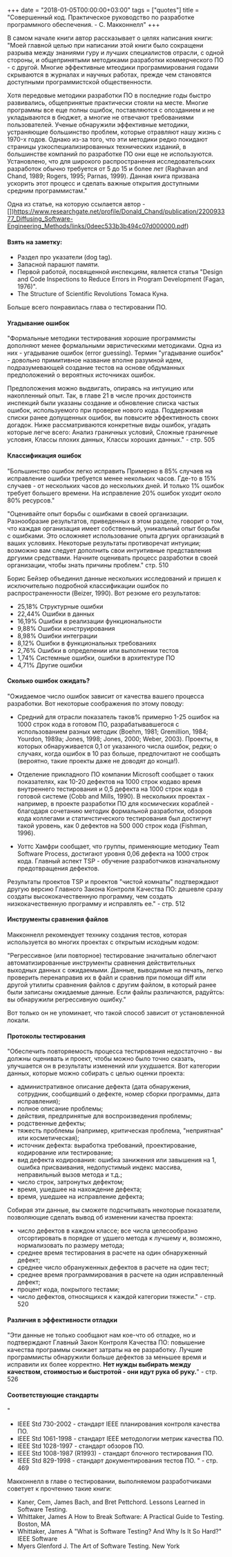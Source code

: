 +++
date = "2018-01-05T00:00:00+03:00"
tags = ["quotes"]
title = "Совершенный код. Практическое руководство по разработке программного обеспечения. - C. Макконнелл"
+++

В самом начале книги автор рассказывает о целях написания книги:
"Моей главной целью при написании этой книги было сокращени разрыва между
знаниями гуру и лучших специалистов отрасли, с одной стороны, и общепринятыми
методиками разработки коммерческого ПО - с другой. Многие эффективные мтеодики
программирования годами скрываются в журналах и научных работах, прежде чем
становятся доступными программистской общественности.

Хотя передовые методики разработки ПО в последние годы быстро развивались,
общепринятые практически стояли на месте. Многие программы все еще полны
ошибок, поставляются с опозданием и не укладываются в бюджет, а многие не
отвечают требованиями пользователей. Ученые обнаружили эффективные методики,
устраняющие большинство проблем, которые отравляют нашу жизнь c 1970-х годов.
Однако из-за того, что эти методики редко покидают страницы
узкоспециализированных технических изданий, в большинстве компаний по
разработке ПО они еще не используются. Установлено, что для широкого
распространения исследовательских разработок обычно требуется от 5 до 15 и
более лет (Raghavan and Chand, 1989; Rogers, 1995; Parnas, 1999). Данная книга
призвана ускорить этот процесс и сделать важные открытия доступными средним
программистам."

Одна из статье, на которую ссылается автор - [])https://www.researchgate.net/profile/Donald_Chand/publication/220093377_Diffusing_Software-Engineering_Methods/links/0deec533b3b494c07d000000.pdf)


#### Взять на заметку:

- Раздел про указатели (dog tag).
- Запасной парашют памяти.
- Первой работой, посвященной инспекциям, является статья "Design and Code
Inspections to Reduce Errors in Program Development (Fagan, 1976)".
- The Structure of Scientific Revolutions Томаса Куна.

Больше всего понравилась глава о тестировании ПО.

#### Угадывание ошибок

"Формальные методики тестирования хорошие программисты дополняют менее
формальными эвристическими методиками. Одна из них - угадывание ошибок (error
guessing). Термин "угадывание ошибок" - довольно примитивное название вполне
разумной идем, подразумевающей создание тестов на основе обдуманных
предположений о вероятных источниках ошибок.

Предположения можно выдвигать, опираясь на интуицию или накопленный опыт. Так,
в главе 21 в числе прочих достоинств инспекций были указаны создание и
обновление списка частых ошибок, используемого при проверке нового кода.
Поддерживая списки ранее допущенных ошибок, вы повысите эффективность своих
догадок. Ниже рассматриваются конкретные виды ошибок, угадать которые легче
всего: Анализ граничных условий, Сложные граничные условия, Классы плохих
данных, Классы хороших данных." - стр. 505

#### Классификация ошибок

"Большинство ошибок легко исправить Примерно в 85% случаев на исправление
ошибки требуется менее некольких часов. Где-то в 15% случаев - от нескольких
часов до нескольких дней. И только 1% ошибок требует большего времени. На
исправление 20% ошибок уходит около 80% ресурсов."

"Оценивайте опыт борьбы с ошибками в своей организации. Разнообразие
результатов, приведенных в этом разделе, говорит о том, что каждая организация
имеет собственный, уникальный опыт борьбы с ошибками. Это осложняет
использование опыта дргуих организаций в ваших условиях. Некоторые результаты
противоречат интуиции; возможно вам следует дополнить свои интуитивные
представления дргуими средствами. Начните оценивать процесс разработки в своей
организации, чтобы знать причины проблем." стр. 510

Борис Бейзер объединил данные нескольких исследований и пришел к исключительно
подробной классификации ошибок по распространенности (Beizer, 1990). Вот резюме
его результатов:

- 25,18% Структурные ошибки
- 22,44% Ошибки в данных
- 16,19% Ошибки в реализации функциональности
- 9,88% Ошибки конструирования
- 8,98% Ошибки интеграции
- 8,12% Ошибки в функциональных требованиях
- 2,76% Ошибки в определении или выполнении тестов
- 1,74% Системные ошибки, ошибки в архитектуре ПО
- 4,71% Другие ошибки

#### Сколько ошибок ожидать?

"Ожидаемое число ошибок зависит от качества вашего процесса разработки. Вот
некоторые соображения по этому поводу:

- Средний для отрасли показатель таков% примерно 1-25 ошибок на 1000 строк кода
в готовом ПО, разрабатывавшегося с использованием разных методик (Boehm, 1981;
Gremillion, 1984; Yourdon, 1989a; Jones, 1998; Jones, 2000; Weber, 2003).
Проекты, в которых обнаруживается 0,1 от указанного числа ошибок, редки; о
случаях, когда ошибок в 10 раз больше, предпочитают не сообщать (вероятно,
такие проекты даже не доводят до конца!).

- Отделение прикладного ПО компании Microsoft сообщает о таких показателях, как
10-20 дефектов на 1000 строк кодаво время внутреннего тестирования и 0,5
дефекта на 1000 строк кода в готовой системе (Cobb and Mills, 1990). В
нескольких проектах - например, в проекте разработки ПО для космических
кораблей - благодаря сочетанию методик формальной разработки, обзоров кода
коллегами и статичстического тестирования был достигнут такой уровень, как 0
дефектов на 500 000 строк кода (Fishman, 1996).

- Уоттс Хамфри сообщает, что группы, применяющие методику Team Software
Process, достигают уровня 0,06 дефекта на 1000 строк кода. Главный аспект TSP -
обучение разработчиков изначальному предотвращения дефектов.

Результаты проектов TSP и проектов "чистой комнаты" подтверждают другую версию
Главного Закона Контроля Качества ПО: дешевле сразу создаты высококачественную
программу, чем создать низкокачественную программу и исправлять ее." - стр. 512

#### Инструменты сравнения файлов

Макконнелл рекомендует технику создания тестов, которая используется во многих
проектах с открытым исходным кодом:

"Регрессивное (или повторное) тестирование значитально облегчают
автоматизированные инструменты сравнения действительных выходных данных с
ожидаемыми. Данные, выводимые на печать, легко проверить перенаправив их в файл
и сравнив при помощи diff или другой утилиты сравнения файлов с другим файлом,
в который ранее были записаны ожидаемые данные. Если файлы различаются,
радуйтсь: вы обнаружили регрессивную ошибку."

Вот только он не упоминает, что такой способ зависит от установленной локали.

#### Протоколы тестирования

"Обеспечить повторяемость процесса тестирования недостаточно - вы должны
оценивать и проект, чтобы можно было точно сказать, улучшается он в результаты
изменений или ухудшается. Вот категории данных, которые можно собирать с целью
оценки проекта:

- административное описание дефекта (дата обнаружения, сотрудник, сообщивший о
дефекте, номер сборки программы, дата исправления);
- полное описание проблемы;
- действия, предпринятые для воспроизведения проблемы;
- родственные дефекты;
- тяжесть проблемы (например, критическая проблема, "неприятная" или косметическая);
- источник дефекта: выработка требований, проектирование, кодирование или тестирование;
- вид дефекта кодирования: ошибка занижения или завышения на 1, ошибка
присваивания, недопустимый индекс массива, неправильный вызов метода и т.д.;
- число строк, затронутых дефектом;
- время, ушедшее на нахождение дефекта;
- время, ушедшее на исправление дефекта;

Собирая эти данные, вы сможете подсчитывать некоторые показатели, позволяющие
сделать вывод об изменении качества проекта:

- число дефектов в каждом классе; все числа целесообразно отсортировать в
порядке от удшего метода к лучшему и, возможно, нормализовать по размеру
метода;
- среднее время тестирования в расчете на один обнаруженный дефект;
- среднее число обрануженных дефектов в расчете на один тест;
- среднее время программирования в расчете на один исправленный дефект;
- процент кода, покрытого тестами;
- число дефектов, относящихся к каждой категории тяжести." - стр. 520

#### Различия в эффективности отладки

"Эти данные не только сообщают нам кое-что об отладке, но и подтверждают
Главный Закон Контроля Качества ПО: повышение качества программы снижает
затраты на ее разработку. Лучшие программисты обнаружили больше дефектов за
меньшее время и исправили их более корректно. **Нет нужды выбирать между
качеством, стоимостью и быстротой - они идут рука об руку.**" - стр. 526

#### Соответствующие стандарты

"
- IEEE Std 730-2002 - стандарт IEEE планирования контроля качества ПО.
- IEEE Std 1061-1998 - стандарт IEEE методологии метрик качества ПО.
- IEEE Std 1028-1997 - стандарт обзоров ПО.
- IEEE Std 1008-1987 (R1993) - стандарт блочного тестирования ПО.
- IEEE Std 829-1998 - стандарт документирования тестов ПО.
" - стр. 469

Макконнелл в главе о тестировании, выполняемом разработчиками советует к
прочтению такие книги:

- Kaner, Cem, James Bach, and Bret Pettchord. Lessons Learned in Software Testing.
- Whittaker, James A How to Break Software: A Practical Guide to Testing. Boston, MA
- Whittaker, James A "What is Software Testing? And Why Is It So Hard?" IEEE Software
- Myers Glenford J. The Art of  Software Testing. New York
